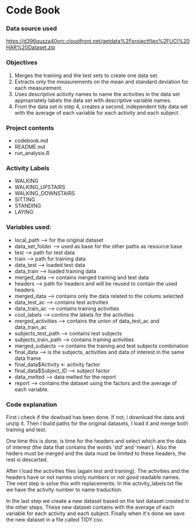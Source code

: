 <h1>Code Book</h1>

<h3>Data source used</h3>
<a href="https://d396qusza40orc.cloudfront.net/getdata%2Fprojectfiles%2FUCI%20HAR%20Dataset.zip" target="_blank">https://d396qusza40orc.cloudfront.net/getdata%2Fprojectfiles%2FUCI%20HAR%20Dataset.zip</a>

<h3>Objectives</h3>
<ol>
<li>Merges the training and the test sets to create one data set.</li>
<li>Extracts only the measurements on the mean and standard deviation for each measurement.</li>
<li>Uses descriptive activity names to name the activities in the data set appropriately labels the data set with descriptive variable names.</li>
<li>From the data set in step 4, creates a second, independent tidy data set with the average of each variable for each activity and each subject.</li>
</ol>

<h3>Project contents</h3>
<ul><li>codebook.md</li>
<li>README.md</li>
<li>run_analysis.R</li>
</ul>

<h3>Activity Labels</h3>

<ul><li>WALKING</li>
<li>WALKING_UPSTAIRS</li>
<li>WALKING_DOWNSTAIRS</li>
<li>SITTING</li>
<li>STANDING</li>
<li>LAYING</li></ul>
<h3>Variables used:</h3>
  
  <ul>
  <li>local_path --> for the original dataset</li>
  <li>data_set_folder --> used as base for the other paths as resource base</li>
  <li>test --> path for test data</li>
  <li>train --> path for training data</li>
  <li>data_test --> loaded test data</li>
  <li>data_train --> loaded training data</li>
  <li>merged_data --> contains merged training and test data</li>
  <li>headers --> path for headers and will be reused to contain the used headers</li>
  <li>merged_data --> contains only the data related to the colums selected</li>
  <li>data_test_ac --> contains test activities</li>
  <li>data_train_ac --> contains training activities</li>
  <li>cool_labels --> contins the labels for the activities</li>
  <li>merged_activities --> contains the union of data_test_ac and data_train_ac</li>
  <li>subjects_test_path --> contains test subjects</li>
  <li>subjects_train_path --> contains training activities</li>
  <li>merged_subjects --> contains the training and test subjects combination</li>
  <li>final_data --> is the subjects, activities and data of interest in the same data frame </li>
  <li>final_data$Activity <- activity factor </li>
  <li>final_data$Subject_ID --> subject factor</li>
  <li>data_melted --> data melted for the report</li>
  <li>report --> contains the dataset using the factors and the average of each variable. </li>
  </ul>
  <h3>Code explanation</h3>
  <p>
   First i check if the dowload has been done. If not, i download the data and unzip it.
  Then I build paths for the original datasets, I load it and merge both training and test.
  </p>
  <p>
  One time this is done, is time for the headers and select which are the data of interest (the data that contains the words 'std' and 'mean'). Also the heders must be merged and the data must be limited to these headers, the rest is descarted.
  </p>
  <p>
  After I load the activities files (again test and training). The activities and the headers have or not names onoly numbers or not good readable names. The next step is solve this with replacements. In the activity_labels.txt file we have the activity number to name traduction.
  </p>
  <p>
  In the last step we create a new dataset based on the last dataset created in the other steps. These new dataset contains with the average of each variable for each activity and each subject. Finally when it's done we save the new dataset in a file called TIDY.csv.
  </p>
